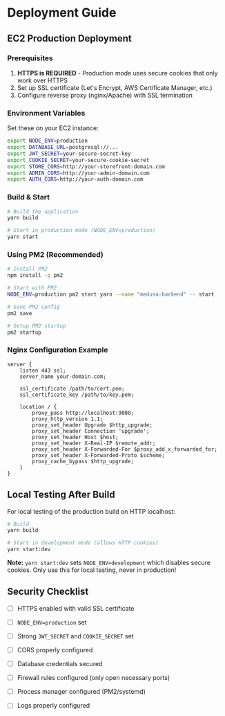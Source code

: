 # Deployment Guide

## EC2 Production Deployment

### Prerequisites
1. **HTTPS is REQUIRED** - Production mode uses secure cookies that only work over HTTPS
2. Set up SSL certificate (Let's Encrypt, AWS Certificate Manager, etc.)
3. Configure reverse proxy (nginx/Apache) with SSL termination

### Environment Variables

Set these on your EC2 instance:

```bash
export NODE_ENV=production
export DATABASE_URL=postgresql://...
export JWT_SECRET=your-secure-secret-key
export COOKIE_SECRET=your-secure-cookie-secret
export STORE_CORS=http://your-storefront-domain.com
export ADMIN_CORS=http://your-admin-domain.com
export AUTH_CORS=http://your-auth-domain.com
```

### Build & Start

```bash
# Build the application
yarn build

# Start in production mode (NODE_ENV=production)
yarn start
```

### Using PM2 (Recommended)

```bash
# Install PM2
npm install -g pm2

# Start with PM2
NODE_ENV=production pm2 start yarn --name "medusa-backend" -- start

# Save PM2 config
pm2 save

# Setup PM2 startup
pm2 startup
```

### Nginx Configuration Example

```nginx
server {
    listen 443 ssl;
    server_name your-domain.com;

    ssl_certificate /path/to/cert.pem;
    ssl_certificate_key /path/to/key.pem;

    location / {
        proxy_pass http://localhost:9000;
        proxy_http_version 1.1;
        proxy_set_header Upgrade $http_upgrade;
        proxy_set_header Connection 'upgrade';
        proxy_set_header Host $host;
        proxy_set_header X-Real-IP $remote_addr;
        proxy_set_header X-Forwarded-For $proxy_add_x_forwarded_for;
        proxy_set_header X-Forwarded-Proto $scheme;
        proxy_cache_bypass $http_upgrade;
    }
}
```

## Local Testing After Build

For local testing of the production build on HTTP localhost:

```bash
# Build
yarn build

# Start in development mode (allows HTTP cookies)
yarn start:dev
```

**Note:** `yarn start:dev` sets `NODE_ENV=development` which disables secure cookies. Only use this for local testing, never in production!

## Security Checklist

- [ ] HTTPS enabled with valid SSL certificate
- [ ] `NODE_ENV=production` set
- [ ] Strong `JWT_SECRET` and `COOKIE_SECRET` set
- [ ] CORS properly configured
- [ ] Database credentials secured
- [ ] Firewall rules configured (only open necessary ports)
- [ ] Process manager configured (PM2/systemd)
- [ ] Logs properly configured


